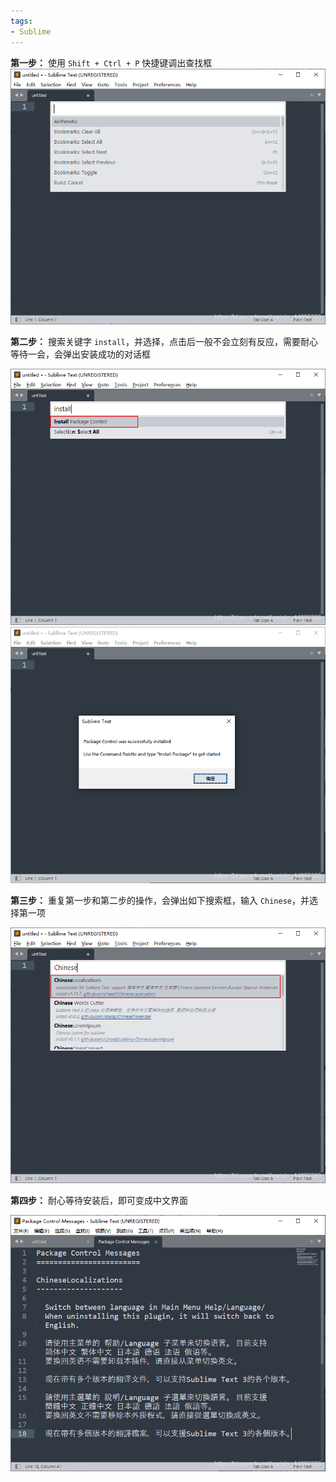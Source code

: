 ```yaml
---
tags:
- Sublime
---
```


**第一步：** 使用 `Shift + Ctrl + P` 快捷键调出查找框
![](assets/Sublime%20Text%204%20设置中文/image-20240429112642624.png)


**第二步：** 搜索关键字 `install`，并选择，点击后一般不会立刻有反应，需要耐心等待一会，会弹出安装成功的对话框

![](assets/Sublime%20Text%204%20设置中文/image-20240429112652608.png)
![](assets/Sublime%20Text%204%20设置中文/image-20240429112708641.png)

**第三步：** 重复第一步和第二步的操作，会弹出如下搜索框，输入 `Chinese`，并选择第一项

![](assets/Sublime%20Text%204%20设置中文/image-20240429112720912.png)


**第四步：** 耐心等待安装后，即可变成中文界面

![](assets/Sublime%20Text%204%20设置中文/image-20240429112736808.png)
